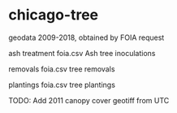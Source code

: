 # chicago-tree
geodata 2009-2018, obtained by FOIA request

ash treatment foia.csv
Ash tree inoculations

removals foia.csv
tree removals

plantings foia.csv
tree plantings

TODO:
Add 2011 canopy cover geotiff from UTC 
